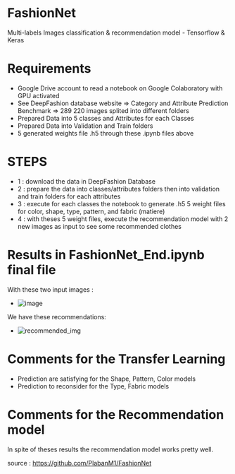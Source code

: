 # FashionNet
Multi-labels Images classification &amp; recommendation model - Tensorflow &amp; Keras


# Requirements
- Google Drive account to read a notebook on Google Colaboratory with GPU activated
- See DeepFashion database website => Category and Attribute Prediction Benchmark => 289 220 images splited into different folders
- Prepared Data into 5 classes and Attributes for each Classes
- Prepared Data into Validation and Train folders
- 5 generated weights file .h5 through these .ipynb files above

# STEPS 
- 1 : download the data in DeepFashion Database
- 2 : prepare the data into classes/attributes folders then into validation and train folders for each attributes
- 3 : execute for each classes the notebook to generate .h5 5 weight files for color, shape, type, pattern, and fabric (matiere)
- 4 : with theses 5 weight files, execute the recommendation model with 2 new images as input to see some recommended clothes

# Results in FashionNet_End.ipynb final file
With these two input images :
- ![image](https://user-images.githubusercontent.com/46371678/101405057-cd64ee00-38d7-11eb-90f4-185e3d536ee5.png)

We have these recommendations:
- ![recommended_img](https://user-images.githubusercontent.com/46371678/101405397-4e23ea00-38d8-11eb-91e4-d469ebbfb05b.png)

# Comments for the Transfer Learning
- Prediction are satisfying for the Shape, Pattern, Color models
- Prediction to reconsider for the Type, Fabric models

# Comments for the Recommendation model
In spite of theses results the recommendation model works pretty well.


source : https://github.com/PlabanM1/FashionNet
